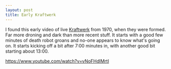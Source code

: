 ```yaml
---
layout: post
title: Early Kraftwerk
---
```


I found this early video of live [Kraftwerk](https://en.wikipedia.org/wiki/Kraftwerk "Kraftwerk on Wikipedia") from 1970, when they were formed. Far more droning and dark than more recent stuff. It starts with a good few minutes of death robot groans and no-one appears to know what's going on. It starts kicking off a bit after 7:00 minutes in, with another good bit starting about 13:00.

https://www.youtube.com/watch?v=vNoFHdlMrtI
